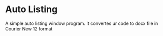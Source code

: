 # Auto Listing
 A simple auto listing window program. It convertes ur code to docx file in Courier New 12 format
